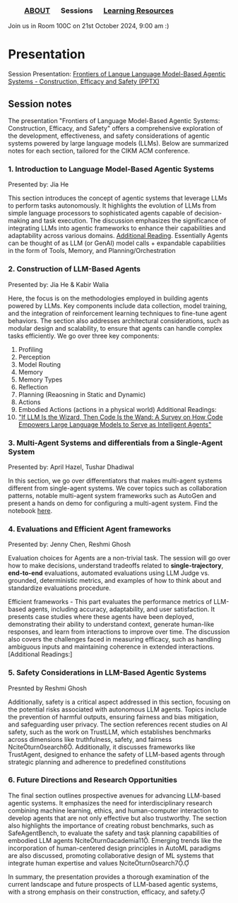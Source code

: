 ### &emsp;&emsp; [ABOUT](./index.md) &emsp; Sessions &emsp; [Learning Resources](./Resources) &emsp;

Join us in Room 100C on 21st October 2024, 9:00 am :)

# Presentation
Session Presentation: [Frontiers of Langue Language Model-Based Agentic Systems - Construction, Efficacy and Safety (PPTX)](https://github.com/Frontiers-of-AI-Agents-Tutorial/Frontiers-of-AI-Agents-Tutorial.github.io/raw/main/Files/Frontiers%20of%20Langue%20Language%20Model-Based%20Agentic%20Systems%20-%20Construction%2C%20Efficacy%20and%20Safety.pptx)

## Session notes
The presentation "Frontiers of Language Model-Based Agentic Systems: Construction, Efficacy, and Safety" offers a comprehensive exploration of the development, effectiveness, and safety considerations of agentic systems powered by large language models (LLMs). Below are summarized notes for each section, tailored for the CIKM ACM conference.

### 1. Introduction to Language Model-Based Agentic Systems 
Presented by: Jia He

This section introduces the concept of agentic systems that leverage LLMs to perform tasks autonomously. It highlights the evolution of LLMs from simple language processors to sophisticated agents capable of decision-making and task execution. The discussion emphasizes the significance of integrating LLMs into agentic frameworks to enhance their capabilities and adaptability across various domains. [Additional Reading](https://github.com/zjunlp/LLMAgentPapers).
Essentially Agents can be thought of as LLM (or GenAI) model calls + expandable capabilities in the form of Tools, Memory, and Planning/Orchestration 


### 2. Construction of LLM-Based Agents
Presented by: Jia He & Kabir Walia

Here, the focus is on the methodologies employed in building agents powered by LLMs. Key components include data collection, model training, and the integration of reinforcement learning techniques to fine-tune agent behaviors. The section also addresses architectural considerations, such as modular design and scalability, to ensure that agents can handle complex tasks efficiently. We go over three key components:
1. Profiling
2. Perception
3. Model Routing
4. Memory
5. Memory Types
6. Reflection
7. Planning (Reaosning in Static and Dynamic)
8. Actions
9. Embodied Actions (actions in a physical world)
Additional Readings:
1. ["If LLM Is the Wizard, Then Code Is the Wand: A Survey on How Code Empowers Large Language Models to Serve as Intelligent Agents"](https://arxiv.org/abs/2401.00812#:~:text=As%20a%20medium%20between%20humans%20and%20computers%2C%20code,benefits%20of%20integrating%20code%20into%20LLMs%27%20training%20data.)

### 3. Multi-Agent Systems and differentials from a Single-Agent System 
Presented by: April Hazel, Tushar Dhadiwal

In this section, we go over differentiators that makes multi-agent systems different from single-agent systems. We cover topics such as collaboration patterns, notable multi-agent system frameworks such as AutoGen and present a hands on demo for configuring a multi-agent system. Find the notebook [here](https://github.com/Frontiers-of-AI-Agents-Tutorial/Hands-on-Notebooks/blob/main/notebook.ipynb).


### 4. Evaluations and Efficient Agent frameworks
Presented by: Jenny Chen, Reshmi Ghosh


Evaluation choices for Agents are a non-trivial task. The session will go over how to make decisions, understand tradeoffs related to **single-trajectory**, **end-to-end** evaluations, automated evaluations using LLM Judge vs. grounded, deterministic metrics, and examples of how to think about and standardize evaluations procedure. 

Efficient frameworks - This part evaluates the performance metrics of LLM-based agents, including accuracy, adaptability, and user satisfaction. It presents case studies where these agents have been deployed, demonstrating their ability to understand context, generate human-like responses, and learn from interactions to improve over time. The discussion also covers the challenges faced in measuring efficacy, such as handling ambiguous inputs and maintaining coherence in extended interactions.
[Additional Readings:]


### 5. Safety Considerations in LLM-Based Agentic Systems
Presnted by Reshmi Ghosh



Additionally, safety is a critical aspect addressed in this section, focusing on the potential risks associated with autonomous LLM agents. Topics include the prevention of harmful outputs, ensuring fairness and bias mitigation, and safeguarding user privacy. The section references recent studies on AI safety, such as the work on TrustLLM, which establishes benchmarks across dimensions like truthfulness, safety, and fairness citeturn0search6. Additionally, it discusses frameworks like TrustAgent, designed to enhance the safety of LLM-based agents through strategic planning and adherence to predefined constitutions 


### 6. Future Directions and Research Opportunities

The final section outlines prospective avenues for advancing LLM-based agentic systems. It emphasizes the need for interdisciplinary research combining machine learning, ethics, and human-computer interaction to develop agents that are not only effective but also trustworthy. The section also highlights the importance of creating robust benchmarks, such as SafeAgentBench, to evaluate the safety and task planning capabilities of embodied LLM agents citeturn0academia11. Emerging trends like the incorporation of human-centered design principles in AutoML paradigms are also discussed, promoting collaborative design of ML systems that integrate human expertise and values citeturn0search7.

In summary, the presentation provides a thorough examination of the current landscape and future prospects of LLM-based agentic systems, with a strong emphasis on their construction, efficacy, and safety. 
